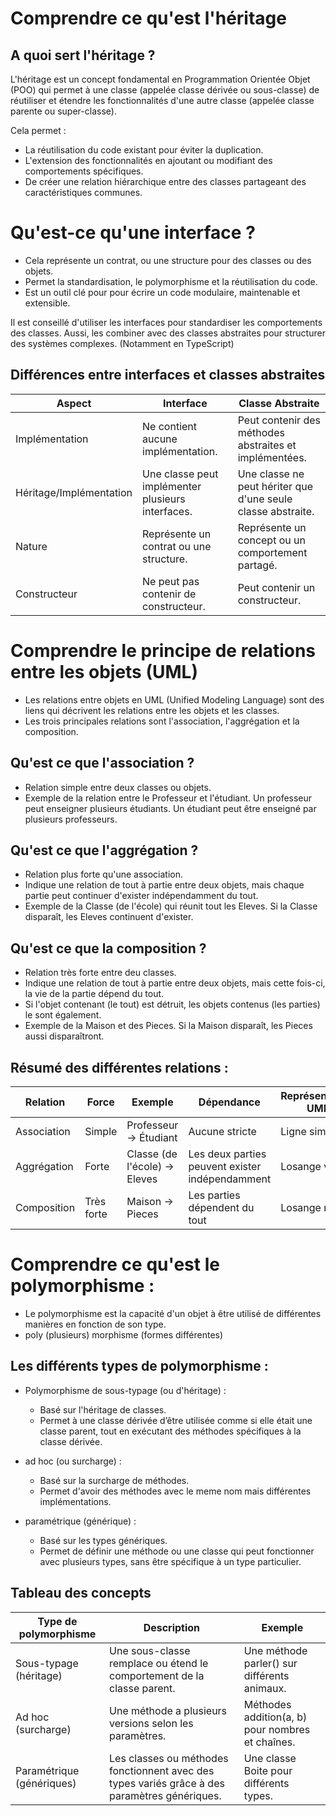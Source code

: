 # Comprendre ce qu'est l'héritage

## A quoi sert l'héritage ?

L'héritage est un concept fondamental en Programmation Orientée Objet (POO) qui permet à une classe (appelée classe dérivée ou sous-classe) de réutiliser et étendre les fonctionnalités d'une autre classe (appelée classe parente ou super-classe).

Cela permet :

- La réutilisation du code existant pour éviter la duplication.
- L'extension des fonctionnalités en ajoutant ou modifiant des comportements spécifiques.
- De créer une relation hiérarchique entre des classes partageant des caractéristiques communes.

# Qu'est-ce qu'une interface ?

- Cela représente un contrat, ou une structure pour des classes ou des objets.
- Permet la standardisation, le polymorphisme et la réutilisation du code.
- Est un outil clé pour pour écrire un code modulaire, maintenable et extensible.

Il est conseillé d'utiliser les interfaces pour standardiser les comportements des classes.
Aussi, les combiner avec des classes abstraites pour structurer des systèmes complexes.
(Notamment en TypeScript)

## Différences entre interfaces et classes abstraites

| Aspect                  | Interface                                         | Classe Abstraite                                             |
| ----------------------- | ------------------------------------------------- | ------------------------------------------------------------ |
| Implémentation          | Ne contient aucune implémentation.                | Peut contenir des méthodes abstraites et implémentées.       |
| Héritage/Implémentation | Une classe peut implémenter plusieurs interfaces. | Une classe ne peut hériter que d'une seule classe abstraite. |
| Nature                  | Représente un contrat ou une structure.           | Représente un concept ou un comportement partagé.            |
| Constructeur            | Ne peut pas contenir de constructeur.             | Peut contenir un constructeur.                               |

# Comprendre le principe de relations entre les objets (UML)

- Les relations entre objets en UML (Unified Modeling Language) sont des liens qui décrivent les relations entre les objets et les classes.
- Les trois principales relations sont l'association, l'aggrégation et la composition.

## Qu'est ce que l'association ?

- Relation simple entre deux classes ou objets.
- Exemple de la relation entre le Professeur et l'étudiant. Un professeur peut enseigner plusieurs étudiants. Un étudiant peut être enseigné par plusieurs professeurs.

## Qu'est ce que l'aggrégation ?

- Relation plus forte qu'une association.
- Indique une relation de tout à partie entre deux objets, mais chaque partie peut continuer d'exister indépendamment du tout.
- Exemple de la Classe (de l'école) qui réunit tout les Eleves. Si la Classe disparaît, les Eleves continuent d'exister.

## Qu'est ce que la composition ?

- Relation très forte entre deu classes.
- Indique une relation de tout à partie entre deux objets, mais cette fois-ci, la vie de la partie dépend du tout.
- Si l'objet contenant (le tout) est détruit, les objets contenus (les parties) le sont également.
- Exemple de la Maison et des Pieces. Si la Maison disparaît, les Pieces aussi disparaîtront.

## Résumé des différentes relations :

| Relation    | Force      | Exemple                       | Dépendance                                      | Représentation UML |
| ----------- | ---------- | ----------------------------- | ----------------------------------------------- | ------------------ |
| Association | Simple     | Professeur -> Étudiant        | Aucune stricte                                  | Ligne simple       |
| Aggrégation | Forte      | Classe (de l'école) -> Eleves | Les deux parties peuvent exister indépendamment | Losange vide       |
| Composition | Très forte | Maison -> Pieces              | Les parties dépendent du tout                   | Losange rempli     |

# Comprendre ce qu'est le polymorphisme :

- Le polymorphisme est la capacité d'un objet à être utilisé de différentes manières en fonction de son type.
- poly (plusieurs) morphisme (formes différentes)

## Les différents types de polymorphisme :

- Polymorphisme de sous-typage (ou d'héritage) :

  - Basé sur l'héritage de classes.
  - Permet à une classe dérivée d’être utilisée comme si elle était une classe parent, tout en exécutant des méthodes spécifiques à la classe dérivée.

- ad hoc (ou surcharge) :

  - Basé sur la surcharge de méthodes.
  - Permet d'avoir des méthodes avec le meme nom mais différentes implémentations.

- paramétrique (générique) :
  - Basé sur les types génériques.
  - Permet de définir une méthode ou une classe qui peut fonctionner avec plusieurs types, sans être spécifique à un type particulier.

## Tableau des concepts

| Type de polymorphisme     | Description                                                                                   | Exemple                                          |
| ------------------------- | --------------------------------------------------------------------------------------------- | ------------------------------------------------ |
| Sous-typage (héritage)    | Une sous-classe remplace ou étend le comportement de la classe parent.                        | Une méthode parler() sur différents animaux.     |
| Ad hoc (surcharge)        | Une méthode a plusieurs versions selon les paramètres.                                        | Méthodes addition(a, b) pour nombres et chaînes. |
| Paramétrique (génériques) | Les classes ou méthodes fonctionnent avec des types variés grâce à des paramètres génériques. | Une classe Boite<T> pour différents types.       |

